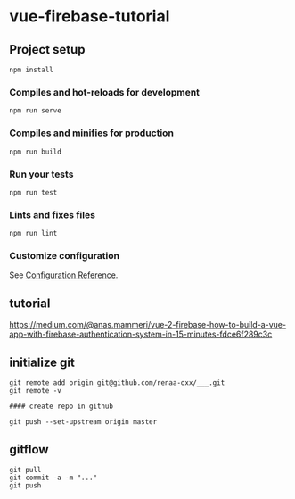 # vue-firebase-tutorial

## Project setup
```
npm install
```

### Compiles and hot-reloads for development
```
npm run serve
```

### Compiles and minifies for production
```
npm run build
```

### Run your tests
```
npm run test
```

### Lints and fixes files
```
npm run lint
```

### Customize configuration
See [Configuration Reference](https://cli.vuejs.org/config/).

## tutorial 
https://medium.com/@anas.mammeri/vue-2-firebase-how-to-build-a-vue-app-with-firebase-authentication-system-in-15-minutes-fdce6f289c3c

## initialize git
```
git remote add origin git@github.com/renaa-oxx/___.git
git remote -v

#### create repo in github

git push --set-upstream origin master

``` 
## gitflow
```
git pull 
git commit -a -m "..."
git push
```
